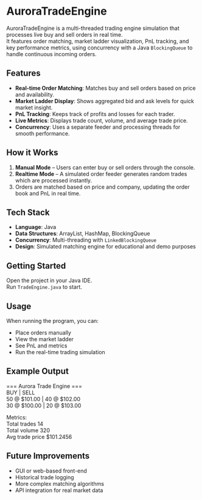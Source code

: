 # AuroraTradeEngine

AuroraTradeEngine is a multi-threaded trading engine simulation that processes live buy and sell orders in real time.  
It features order matching, market ladder visualization, PnL tracking, and key performance metrics, using concurrency with a Java `BlockingQueue` to handle continuous incoming orders.

## Features
- **Real-time Order Matching**: Matches buy and sell orders based on price and availability.
- **Market Ladder Display**: Shows aggregated bid and ask levels for quick market insight.
- **PnL Tracking**: Keeps track of profits and losses for each trader.
- **Live Metrics**: Displays trade count, volume, and average trade price.
- **Concurrency**: Uses a separate feeder and processing threads for smooth performance.

## How it Works
1. **Manual Mode** – Users can enter buy or sell orders through the console.
2. **Realtime Mode** – A simulated order feeder generates random trades which are processed instantly.
3. Orders are matched based on price and company, updating the order book and PnL in real time.

## Tech Stack
- **Language**: Java
- **Data Structures**: ArrayList, HashMap, BlockingQueue
- **Concurrency**: Multi-threading with `LinkedBlockingQueue`
- **Design**: Simulated matching engine for educational and demo purposes


## Getting Started
Open the project in your Java IDE.  
Run `TradeEngine.java` to start.

## Usage
When running the program, you can:
- Place orders manually
- View the market ladder
- See PnL and metrics
- Run the real-time trading simulation

## Example Output
=== Aurora Trade Engine ===  
BUY              | SELL  
50 @ $101.00     | 40 @ $102.00  
30 @ $100.00     | 20 @ $103.00  

Metrics:  
Total trades  14  
Total volume  320  
Avg trade price  $101.2456  

## Future Improvements
- GUI or web-based front-end
- Historical trade logging
- More complex matching algorithms
- API integration for real market data

